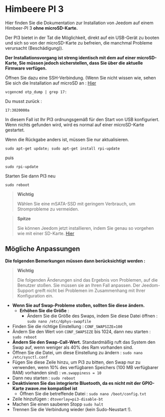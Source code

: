# Himbeere PI 3

Hier finden Sie die Dokumentation zur Installation von Jeedom auf einem Himbeer-PI 3 **ohne microSD-Karte.**

Der PI3 bietet in der Tat die Möglichkeit, direkt auf ein USB-Gerät zu booten und sich so von der microSD-Karte zu befreien, die manchmal Probleme verursacht (Beschädigung)).

**Der Installationsvorgang ist streng identisch mit dem auf einer microSD-Karte, Sie müssen jedoch sicherstellen, dass Sie über die aktuelle Firmware verfügen.**

Öffnen Sie dazu eine SSH-Verbindung. (Wenn Sie nicht wissen wie, sehen Sie sich die Installation auf microSD an : [Hier](https://doc.jeedom.com/de_DE/installation/index.html)

``vcgencmd otp_dump | grep 17:``

Du musst zurück :

``17:3020000a``

In diesem Fall ist Ihr PI3 ordnungsgemäß für den Start von USB konfiguriert. Wenn nichts gefunden wird, wird es normal auf einer microSD-Karte gestartet.

Wenn die Rückgabe anders ist, müssen Sie nur aktualisieren.

``sudo apt-get update; sudo apt-get install rpi-update``

puis

``sudo rpi-update``

Starten Sie dann PI3 neu

``sudo reboot``

> **Wichtig**
>
> Wählen Sie eine mSATA-SSD mit geringem Verbrauch, um Stromprobleme zu vermeiden.

> **Spitze**
>
> Sie können Jeedom jetzt installieren, indem Sie genau so vorgehen wie mit einer SD-Karte. [Hier](https://doc.jeedom.com/de_DE/installation/index.html)

## Mögliche Anpassungen

**Die folgenden Bemerkungen müssen dann berücksichtigt werden :**

> **Wichtig**
>
> Die folgenden Änderungen sind das Ergebnis von Problemen, auf die Benutzer stoßen. Sie müssen sie an Ihren Fall anpassen. Der Jeedom-Support greift nicht bei Problemen im Zusammenhang mit Ihrer Konfiguration ein.

-   **Wenn Sie auf Swap-Probleme stoßen, sollten Sie diese ändern.**
    -   **Erhöhen Sie die Größe** :
        -   Ändern Sie die Größe des Swaps, indem Sie diese Datei öffnen :
            ``sudo nano /etc/dphys-swapfile``
-   Finden Sie die richtige Einstellung :
    ``CONF_SWAPSIZE=100``
-   Ändern Sie den Wert von ``CONF_SWAPSIZE`` bis 1024, dann neu starten :
    ``sudo reboot``
-   **Ändern Sie den Swap-Call-Wert.** Standardmäßig ruft das System den Swap auf, wenn weniger als 40% des Ram vorhanden sind.
-   Öffnen Sie die Datei, um diese Einstellung zu ändern :
    ``sudo nano /etc/sysctl.conf``
-   Fügen Sie diese Zeile hinzu, um Pi3 zu bitten, den Swap nur zu verwenden, wenn 10% des verfügbaren Speichers (100 MB verfügbarer RAM) vorhanden sind) :
    ``vm.swappiness = 10``
-   Dann neu starten :
    ``sudo reboot``
-   **Deaktivieren Sie das integrierte Bluetooth, da es nicht mit der GPIO-Karte zwave.me kompatibel ist**
    -   Öffnen Sie die betreffende Datei :
    ``sudo nano /boot/config.txt``
-   Zeile hinzufügen :
    ``dtoverlay=pi3-disable-bt``
-   Machen Sie einen sauberen Stopp
    ``sudo halt``
-   Trennen Sie die Verbindung wieder (kein Sudo-Neustart !).
